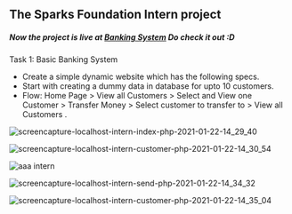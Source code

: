 ##  The Sparks Foundation Intern project

##### Now the project is live at [Banking System](https://intern-sparkbank.herokuapp.com/) Do check it out :D

Task 1: Basic Banking System
* Create a simple dynamic website which has the following specs.
* Start with creating a dummy data in database for upto 10
customers.
* Flow: Home Page > View all Customers > Select and View one
Customer > Transfer Money > Select customer to transfer to >
View all Customers .

![screencapture-localhost-intern-index-php-2021-01-22-14_29_40](https://user-images.githubusercontent.com/58353352/105470170-3b664880-5cbf-11eb-8d14-5cb56cf18a6f.png)

![screencapture-localhost-intern-customer-php-2021-01-22-14_30_54](https://user-images.githubusercontent.com/58353352/105471332-9fd5d780-5cc0-11eb-8dd3-b9a169938379.png)

![aaa intern](https://user-images.githubusercontent.com/58353352/105472639-33f46e80-5cc2-11eb-9279-a701ea11c176.JPG)

![screencapture-localhost-intern-send-php-2021-01-22-14_34_32](https://user-images.githubusercontent.com/58353352/105473277-f217f800-5cc2-11eb-87d8-7ac341e73ca5.png)

![screencapture-localhost-intern-customer-php-2021-01-22-14_35_04](https://user-images.githubusercontent.com/58353352/105471824-2be7ff00-5cc1-11eb-970d-42cd9805248a.png)
  
  
  








